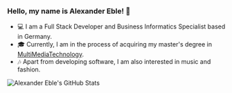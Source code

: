 ### Hello, my name is Alexander Eble! :wave:

- :computer: I am a Full Stack Developer and Business Informatics Specialist based in Germany.
- :mortar_board: Currently, I am in the process of acquiring my master's degree in [MultiMediaTechnology](https://www.fh-salzburg.ac.at/studium/dmk/multimediatechnology-master).
- :notes: Apart from developing software, I am also interested in music and fashion.

![Alexander Eble's GitHub Stats](https://github-readme-stats.vercel.app/api?username=alexanderdavide&theme=react&count_private=true&show_icons=true)

